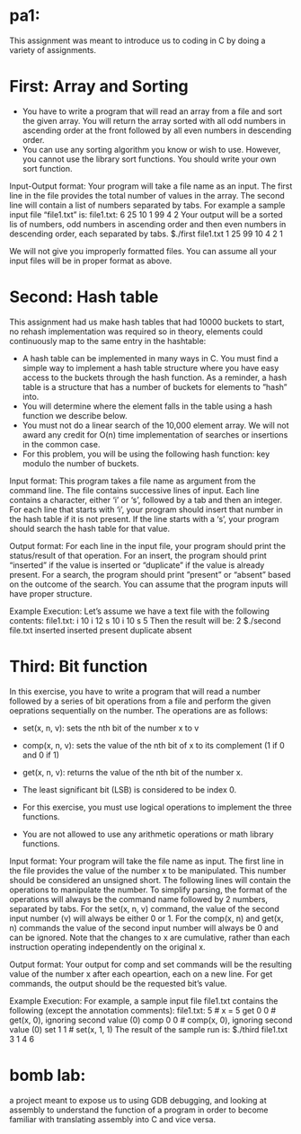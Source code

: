 # pa1:
This assignment was meant to introduce us to coding in C by doing a variety of assignments.
# First: Array and Sorting
- You have to write a program that will read an array from a file and sort the given array. You will
return the array sorted with all odd numbers in ascending order at the front followed by all even
numbers in descending order.
- You can use any sorting algorithm you know or wish to use. However, you cannot use the library
sort functions. You should write your own sort function.

Input-Output format: Your program will take a file name as an input. The first line in the
file provides the total number of values in the array. The second line will contain a list of numbers
separated by tabs. For example a sample input file “file1.txt” is:
file1.txt:
6
25 10 1 99 4 2
Your output will be a sorted lis of numbers, odd numbers in ascending order and then even numbers
in descending order, each separated by tabs.
$./first file1.txt
1 25 99 10 4 2
1

We will not give you improperly formatted files. You can assume all your input files will be in
proper format as above.

# Second: Hash table
  This assignment had us make hash tables that had 10000 buckets to start, no rehash implementation was required so in theory, elements could continuously map to the same entry in the hashtable:

- A hash table can be implemented in many ways in C. You must find a simple way to implement
a hash table structure where you have easy access to the buckets through the hash function. As
a reminder, a hash table is a structure that has a number of buckets for elements to ”hash” into.
- You will determine where the element falls in the table using a hash function we describe below.
- You must not do a linear search of the 10,000 element array. We will not award any credit for
O(n) time implementation of searches or insertions in the common case.
- For this problem, you will be using the following hash function: key modulo the number of
buckets.

Input format: This program takes a file name as argument from the command line. The file
contains successive lines of input. Each line contains a character, either ‘i’ or ‘s’, followed by a tab
and then an integer. For each line that starts with ‘i’, your program should insert that number in
the hash table if it is not present. If the line starts with a ‘s’, your program should search the hash
table for that value.

Output format: For each line in the input file, your program should print the status/result
of that operation. For an insert, the program should print “inserted” if the value is inserted or
“duplicate” if the value is already present. For a search, the program should print ”present” or
“absent” based on the outcome of the search. You can assume that the program inputs will have
proper structure.

Example Execution: Let’s assume we have a text file with the following contents:
file1.txt:
i 10
i 12
s 10
i 10
s 5
Then the result will be:
2
$./second file.txt
inserted
inserted
present
duplicate
absent

# Third: Bit function
  In this exercise, you have to write a program that will read a number followed by a series of bit
operations from a file and perform the given oeprations sequentially on the number. The operations
are as follows:
- set(x, n, v): sets the nth bit of the number x to v
- comp(x, n, v): sets the value of the nth bit of x to its complement (1 if 0 and 0 if 1)
- get(x, n, v): returns the value of the nth bit of the number x.
- The least significant bit (LSB) is considered to be index 0.

- For this exercise, you must use logical operations to implement the three functions.
- You are not allowed to use any arithmetic operations or math library functions.

Input format: Your program will take the file name as input. The first line in the file provides
the value of the number x to be manipulated. This number should be considered an unsigned
short. The following lines will contain the operations to manipulate the number. To simplify
parsing, the format of the operations will always be the command name followed by 2 numbers,
separated by tabs. For the set(x, n, v) command, the value of the second input number (v) will
always be either 0 or 1. For the comp(x, n) and get(x, n) commands the value of the second
input number will always be 0 and can be ignored. Note that the changes to x are cumulative,
rather than each instruction operating independently on the original x.

Output format: Your output for comp and set commands will be the resulting value of the
number x after each opeartion, each on a new line. For get commands, the output should be the
requested bit’s value.

Example Execution: For example, a sample input file file1.txt contains the following (except
the annotation comments):
file1.txt:
5 # x = 5
get 0 0 # get(x, 0), ignoring second value (0)
comp 0 0 # comp(x, 0), ignoring second value (0)
set 1 1 # set(x, 1, 1)
The result of the sample run is:
$./third file1.txt
3
1
4
6

# bomb lab:
a project meant to expose us to using GDB debugging, and looking at assembly to understand the function of a program in order to become familiar with translating assembly into C and vice versa.

